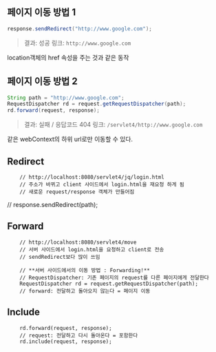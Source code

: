 ## 페이지 이동 방법 1
```java
response.sendRedirect("http://www.google.com");
```
>결과: 성공
>링크: `http://www.google.com`

location객체의 href 속성을 주는 것과 같은 동작

## 페이지 이동 방법 2 
```java
String path = "http://www.google.com";
RequestDispatcher rd = request.getRequestDispatcher(path);
rd.forward(request, response);
```
>결과: 실패 / 응답코드 404 
>링크: `/servlet4/http://www.google.com`

같은 webContext의 하위 url로만 이동할 수 있다.


## Redirect
		// http://localhost:8080/servlet4/jq/login.html
		// 주소가 바뀌고 client 사이드에서 login.html을 재요청 하게 됨
		// 새로운 request/response 객체가 만들어짐
//		response.sendRedirect(path);
		
## Forward
		// http://localhost:8080/servlet4/move
		// 서버 사이드에서 login.html을 요청하고 client로 전송
		// sendRedirect보다 많이 쓰임

		// **서버 사이드에서의 이동 방법 : Forwarding!**
		// RequestDispatcher: 기존 페이지의 request를 다른 페이지에게 전달한다
		RequestDispatcher rd = request.getRequestDispatcher(path);
		// forward: 전달하고 돌아오지 않는다 = 페이지 이동

## Include
		rd.forward(request, response);
		// request: 전달하고 다시 돌아온다 = 포함한다
		rd.include(request, response);
<!--stackedit_data:
eyJoaXN0b3J5IjpbMTI5NjkxNDUyOV19
-->